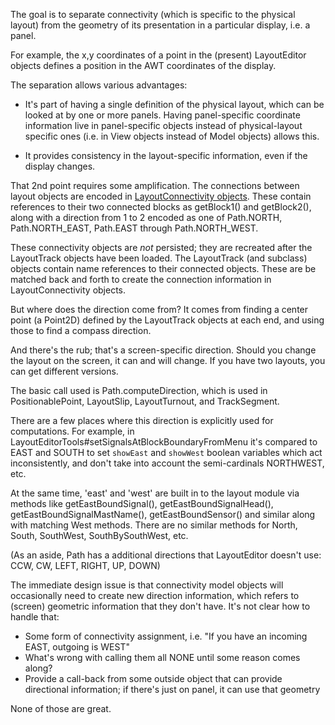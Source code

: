 The goal is to separate connectivity (which is specific to the physical layout) from the geometry of its presentation in a particular display, i.e. a panel.

For example, the x,y coordinates of a point in the (present) LayoutEditor objects defines a position in the AWT coordinates of the display.

The separation allows various advantages:

 - It's part of having a single definition of the physical layout, which can be looked at by one or more panels.  Having panel-specific coordinate information live in panel-specific objects instead of physical-layout specific ones (i.e. in View objects instead of Model objects) allows this.
 
 - It provides consistency in the layout-specific information, even if the display changes.
 
That 2nd point requires some amplification.  The connections between layout objects are encoded in [LayoutConnectivity objects](https://www.jmri.org/JavaDoc/doc/jmri/jmrit/display/layoutEditor/LayoutConnectivity.html).  These contain references to their two connected blocks as getBlock1() and getBlock2(), along with a direction from 1 to 2 encoded as one of Path.NORTH, Path.NORTH_EAST, Path.EAST through Path.NORTH_WEST.  
 
These connectivity objects are _not_ persisted; they are recreated after the LayoutTrack objects have been loaded.  The LayoutTrack (and subclass) objects contain name references to their connected objects.  These are be matched back and forth to create the connection information in LayoutConnectivity objects.
 
But where does the direction come from?  It comes from finding a center point (a Point2D) defined by the LayoutTrack objects at each end, and using those to find a compass direction.
 
And there's the rub; that's a screen-specific direction.  Should you change the layout on the screen, it can and will change.  If you have two layouts, you can get different versions.
 
The basic call used is Path.computeDirection, which is used in PositionablePoint, LayoutSlip, LayoutTurnout, and TrackSegment.

There are a few places where this direction is explicitly used for computations.  For example, in LayoutEditorTools#setSignalsAtBlockBoundaryFromMenu it's compared to EAST and SOUTH to set `showEast` and `showWest` boolean variables which act inconsistently, and don't take into account the semi-cardinals NORTHWEST, etc.

At the same time, 'east' and 'west' are built in to the layout module via methods like getEastBoundSignal(),  getEastBoundSignalHead(), getEastBoundSignalMastName(), getEastBoundSensor() and similar along with matching West methods.  There are no similar methods for North, South, SouthWest, SouthBySouthWest, etc.

(As an aside, Path has a additional directions that LayoutEditor doesn't use: CCW, CW, LEFT, RIGHT, UP, DOWN)

The immediate design issue is that connectivity model objects will occasionally need to create new direction information, which refers to (screen) geometric information that they don't have. It's not clear how to handle that:

 - Some form of connectivity assignment, i.e. "If you have an incoming EAST, outgoing is WEST"
 - What's wrong with calling them all NONE until some reason comes along?
 - Provide a call-back from some outside object that can provide directional information; if there's just on panel, it can use that geometry
  
None of those are great.

